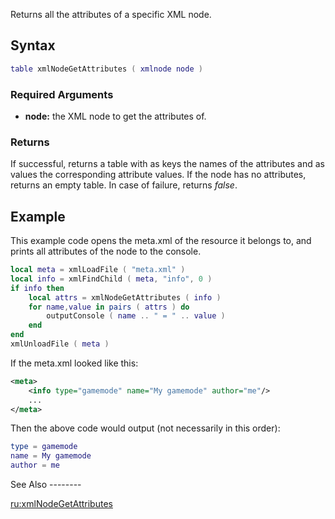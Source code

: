 Returns all the attributes of a specific XML node.

Syntax
------

``` lua
table xmlNodeGetAttributes ( xmlnode node )
```

### Required Arguments

-   **node:** the XML node to get the attributes of.

### Returns

If successful, returns a table with as keys the names of the attributes and as values the corresponding attribute values. If the node has no attributes, returns an empty table. In case of failure, returns *false*.

Example
-------

<section name="Server" class="server" show="true">
This example code opens the meta.xml of the resource it belongs to, and prints all attributes of the <info> node to the console.

``` lua
local meta = xmlLoadFile ( "meta.xml" )
local info = xmlFindChild ( meta, "info", 0 )
if info then
    local attrs = xmlNodeGetAttributes ( info )
    for name,value in pairs ( attrs ) do
        outputConsole ( name .. " = " .. value )
    end
end
xmlUnloadFile ( meta )
```

If the meta.xml looked like this:

``` xml
<meta>
    <info type="gamemode" name="My gamemode" author="me"/>
    ...
</meta>
```

Then the above code would output (not necessarily in this order):

``` lua
type = gamemode
name = My gamemode
author = me
```

</section>
See Also
--------

[ru:xmlNodeGetAttributes](/docs/ru:xmlnodegetattributes.md "wikilink")
